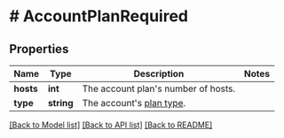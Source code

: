 # # AccountPlanRequired

## Properties

Name | Type | Description | Notes
------------ | ------------- | ------------- | -------------
**hosts** | **int** | The account plan&#39;s number of hosts. |
**type** | **string** | The account&#39;s [plan type](https://marketplace.zoom.us/docs/api-reference/other-references/plans). |

[[Back to Model list]](../../README.md#models) [[Back to API list]](../../README.md#endpoints) [[Back to README]](../../README.md)
